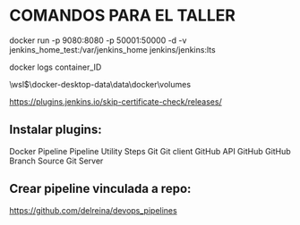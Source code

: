 # COMANDOS PARA EL TALLER

docker run -p 9080:8080 -p 50001:50000 -d -v jenkins_home_test:/var/jenkins_home jenkins/jenkins:lts

docker logs container_ID

\\wsl$\docker-desktop-data\data\docker\volumes

https://plugins.jenkins.io/skip-certificate-check/releases/

## Instalar plugins: 

Docker Pipeline
Pipeline Utility Steps
Git
Git client
GitHub API
GitHub
GitHub Branch Source
Git Server

## Crear pipeline vinculada a repo:
https://github.com/delreina/devops_pipelines
